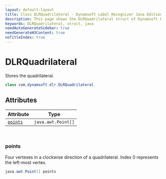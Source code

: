 ```yaml
---
layout: default-layout
title: Class DLRQuadrilateral - Dynamsoft Label Recognizer Java Edition
description: This page shows the DLRQuadrilateral struct of Dynamsoft Label Recognition for Java Language.
keywords: DLRQuadrilateral, struct, java
needAutoGenerateSidebar: true
needGenerateH3Content: true
noTitleIndex: true
---
```



# DLRQuadrilateral
Stores the quadrilateral.  

```java
class com.dynamsoft.dlr.DLRQuadrilateral
```

## Attributes
  
| Attribute | Type |
|---------- | ---- |
| [`points`](#points) | `java.awt.Point[]` |


&nbsp;

### points
Four vertexes in a clockwise direction of a quadrilateral. Index 0 represents the left-most vertex. 
```java
java.awt.Point[] points
```



